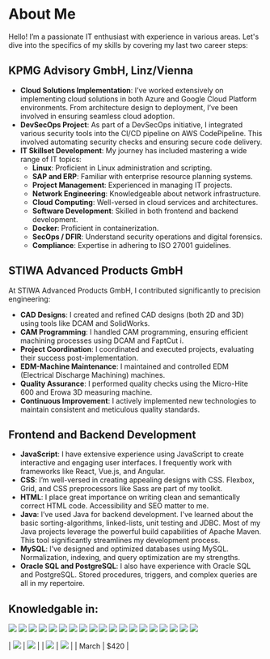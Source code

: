# About Me
Hello! I’m a passionate IT enthusiast with experience in various areas. Let's dive into the specifics of my skills by covering my last two career steps:

## KPMG Advisory GmbH, Linz/Vienna
- **Cloud Solutions Implementation**: I’ve worked extensively on implementing cloud solutions in both Azure and Google Cloud Platform environments. From architecture design to deployment, I’ve been involved in ensuring seamless cloud adoption.
- **DevSecOps Project**: As part of a DevSecOps initiative, I integrated various security tools into the CI/CD pipeline on AWS CodePipeline. This involved automating security checks and ensuring secure code delivery.
- **IT Skillset Development**: My journey has included mastering a wide range of IT topics:
    - **Linux**: Proficient in Linux administration and scripting.
    - **SAP and ERP**: Familiar with enterprise resource planning systems.
    - **Project Management**: Experienced in managing IT projects.
    - **Network Engineering**: Knowledgeable about network infrastructure.
    - **Cloud Computing**: Well-versed in cloud services and architectures.
    - **Software Development**: Skilled in both frontend and backend development.
    - **Docker**: Proficient in containerization.
    - **SecOps / DFIR**: Understand security operations and digital forensics.
    - **Compliance**: Expertise in adhering to ISO 27001 guidelines.

## STIWA Advanced Products GmbH
At STIWA Advanced Products GmbH, I contributed significantly to precision engineering:
- **CAD Designs**: I created and refined CAD designs (both 2D and 3D) using tools like DCAM and SolidWorks.
- **CAM Programming**: I handled CAM programming, ensuring efficient machining processes using DCAM and FaptCut i.
- **Project Coordination**: I coordinated and executed projects, evaluating their success post-implementation.
- **EDM-Machine Maintenance**: I maintained and controlled EDM (Electrical Discharge Machining) machines.
- **Quality Assurance**: I performed quality checks using the Micro-Hite 600 and Erowa 3D measuring machine.
- **Continuous Improvement**: I actively implemented new technologies to maintain consistent and meticulous quality standards.

## Frontend and Backend Development
- **JavaScript**: I have extensive experience using JavaScript to create interactive and engaging user interfaces. I frequently work with frameworks like React, Vue.js, and Angular.
- **CSS**: I’m well-versed in creating appealing designs with CSS. Flexbox, Grid, and CSS preprocessors like Sass are part of my toolkit.
- **HTML**: I place great importance on writing clean and semantically correct HTML code. Accessibility and SEO matter to me.
- **Java**: I’ve used Java for backend development. I've learned about the basic sorting-algorithms, linked-lists, unit testing and JDBC. Most of my Java projects leverage the powerful build capabilities of Apache Maven. This tool significantly streamlines my development process.
- **MySQL**: I’ve designed and optimized databases using MySQL. Normalization, indexing, and query optimization are my strengths.
- **Oracle SQL and PostgreSQL**: I also have experience with Oracle SQL and PostgreSQL. Stored procedures, triggers, and complex queries are all in my repertoire.

## Knowledgable in:





<img src="https://ziadoua.github.io/m3-Markdown-Badges/badges/Javascript/javascript3.svg">
<img src="https://ziadoua.github.io/m3-Markdown-Badges/badges/PHP/php3.svg">
<img src="https://ziadoua.github.io/m3-Markdown-Badges/badges/Oracle/oracle1.svg">
<img src="https://ziadoua.github.io/m3-Markdown-Badges/badges/MySQL/mysql1.svg">
<img src="https://ziadoua.github.io/m3-Markdown-Badges/badges/Firebase/firebase1.svg">
<img src="https://ziadoua.github.io/m3-Markdown-Badges/badges/PostgreSQL/postgresql1.svg">
<img src="https://ziadoua.github.io/m3-Markdown-Badges/badges/Heroku/heroku1.svg">
<img src="https://ziadoua.github.io/m3-Markdown-Badges/badges/Netlify/netlify1.svg">
<img src="https://ziadoua.github.io/m3-Markdown-Badges/badges/Docker/docker1.svg">
<img src="https://ziadoua.github.io/m3-Markdown-Badges/badges/Ubuntu/ubuntu1.svg">
<img src="https://ziadoua.github.io/m3-Markdown-Badges/badges/LinkedIn/linkedin1.svg">
<img src="https://ziadoua.github.io/m3-Markdown-Badges/badges/Git/git1.svg">
<img src="https://ziadoua.github.io/m3-Markdown-Badges/badges/VisualStudioCode/visualstudiocode3.svg">
<img src="https://ziadoua.github.io/m3-Markdown-Badges/badges/IDEA/idea3.svg">
<img src="https://ziadoua.github.io/m3-Markdown-Badges/badges/Shell/shell3.svg">
<img src="https://ziadoua.github.io/m3-Markdown-Badges/badges/Ubuntu/ubuntu1.svg">
<img src="https://ziadoua.github.io/m3-Markdown-Badges/badges/Windows/windows1.svg">
<img src="https://ziadoua.github.io/m3-Markdown-Badges/badges/Linux/linux3.svg">
<img src="https://ziadoua.github.io/m3-Markdown-Badges/badges/macOS/macos1.svg">


| <img src="https://ziadoua.github.io/m3-Markdown-Badges/badges/Java/java1.svg">  | <img src="https://ziadoua.github.io/m3-Markdown-Badges/badges/HTML/html1.svg">    |
| <img src="https://ziadoua.github.io/m3-Markdown-Badges/badges/CSS/css1.svg"> | <img src="https://ziadoua.github.io/m3-Markdown-Badges/badges/Bootstrap/bootstrap1.svg">    |
| March    | $420    |

